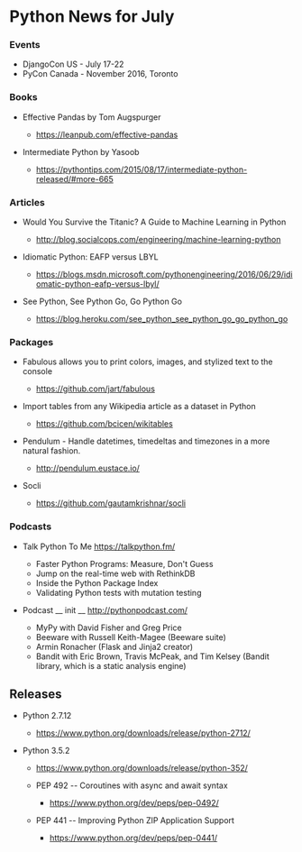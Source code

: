 # Python News for July

###  Events

* DjangoCon US - July 17-22
* PyCon Canada - November 2016, Toronto


### Books

* Effective Pandas by Tom Augspurger
    * https://leanpub.com/effective-pandas

* Intermediate Python by Yasoob
    * https://pythontips.com/2015/08/17/intermediate-python-released/#more-665

### Articles

* Would You Survive the Titanic? A Guide to Machine Learning in Python
    * http://blog.socialcops.com/engineering/machine-learning-python

* Idiomatic Python: EAFP versus LBYL
    * https://blogs.msdn.microsoft.com/pythonengineering/2016/06/29/idiomatic-python-eafp-versus-lbyl/

* See Python, See Python Go, Go Python Go
    * https://blog.heroku.com/see_python_see_python_go_go_python_go


### Packages

* Fabulous allows you to print colors, images, and stylized text to the console
    * https://github.com/jart/fabulous

* Import tables from any Wikipedia article as a dataset in Python
    * https://github.com/bcicen/wikitables

* Pendulum - Handle datetimes, timedeltas and timezones in a more natural fashion.
    * http://pendulum.eustace.io/

* Socli
    * https://github.com/gautamkrishnar/socli


### Podcasts

* Talk Python To Me
    https://talkpython.fm/
    * Faster Python Programs: Measure, Don't Guess
    * Jump on the real-time web with RethinkDB
    * Inside the Python Package Index
    * Validating Python tests with mutation testing

* Podcast __ init __
    http://pythonpodcast.com/
    * MyPy with David Fisher and Greg Price
    * Beeware with Russell Keith-Magee (Beeware suite)
    * Armin Ronacher (Flask and Jinja2 creator)
    * Bandit with Eric Brown, Travis McPeak, and Tim Kelsey (Bandit library, which is a static analysis engine)

## Releases

* Python 2.7.12
    * https://www.python.org/downloads/release/python-2712/

* Python 3.5.2
    * https://www.python.org/downloads/release/python-352/

    * PEP 492 -- Coroutines with async and await syntax
        * https://www.python.org/dev/peps/pep-0492/
    * PEP 441 -- Improving Python ZIP Application Support
        * https://www.python.org/dev/peps/pep-0441/
